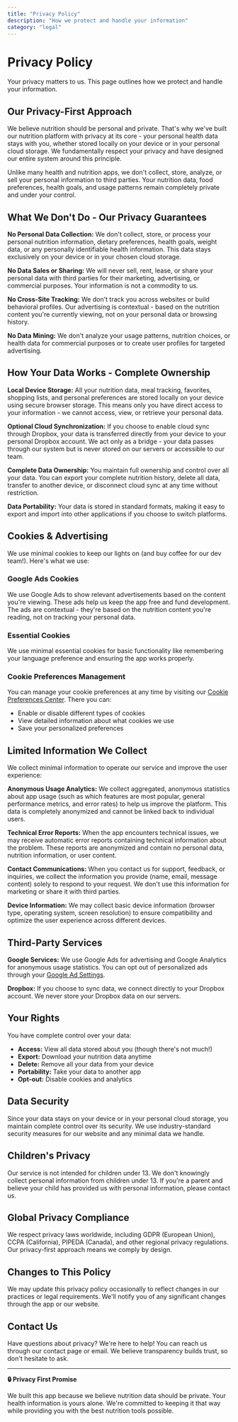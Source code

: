 ```yaml
---
title: "Privacy Policy"
description: "How we protect and handle your information"
category: "legal"
---
```


# Privacy Policy

Your privacy matters to us. This page outlines how we protect and handle your information.

## Our Privacy-First Approach

We believe nutrition should be personal and private. That's why we've built our nutrition platform with privacy at its core - your personal health data stays with you, whether stored locally on your device or in your personal cloud storage. We fundamentally respect your privacy and have designed our entire system around this principle.

Unlike many health and nutrition apps, we don't collect, store, analyze, or sell your personal information to third parties. Your nutrition data, food preferences, health goals, and usage patterns remain completely private and under your control.

## What We Don't Do - Our Privacy Guarantees

**No Personal Data Collection:** We don't collect, store, or process your personal nutrition information, dietary preferences, health goals, weight data, or any personally identifiable health information. This data stays exclusively on your device or in your chosen cloud storage.

**No Data Sales or Sharing:** We will never sell, rent, lease, or share your personal data with third parties for their marketing, advertising, or commercial purposes. Your information is not a commodity to us.

**No Cross-Site Tracking:** We don't track you across websites or build behavioral profiles. Our advertising is contextual - based on the nutrition content you're currently viewing, not on your personal data or browsing history.

**No Data Mining:** We don't analyze your usage patterns, nutrition choices, or health data for commercial purposes or to create user profiles for targeted advertising.

## How Your Data Works - Complete Ownership

**Local Device Storage:** All your nutrition data, meal tracking, favorites, shopping lists, and personal preferences are stored locally on your device using secure browser storage. This means only you have direct access to your information - we cannot access, view, or retrieve your personal data.

**Optional Cloud Synchronization:** If you choose to enable cloud sync through Dropbox, your data is transferred directly from your device to your personal Dropbox account. We act only as a bridge - your data passes through our system but is never stored on our servers or accessible to our team.

**Complete Data Ownership:** You maintain full ownership and control over all your data. You can export your complete nutrition history, delete all data, transfer to another device, or disconnect cloud sync at any time without restriction.

**Data Portability:** Your data is stored in standard formats, making it easy to export and import into other applications if you choose to switch platforms.

## Cookies & Advertising

We use minimal cookies to keep our lights on (and buy coffee for our dev team!). Here's what we use:

### Google Ads Cookies
We use Google Ads to show relevant advertisements based on the content you're viewing. These ads help us keep the app free and fund development. The ads are contextual - they're based on the nutrition content you're reading, not on tracking your personal data.

### Essential Cookies
We use minimal essential cookies for basic functionality like remembering your language preference and ensuring the app works properly.

### Cookie Preferences Management
You can manage your cookie preferences at any time by visiting our [Cookie Preferences Center](#cookie-preferences). There you can:
- Enable or disable different types of cookies
- View detailed information about what cookies we use
- Save your personalized preferences

## Limited Information We Collect

We collect minimal information to operate our service and improve the user experience:

**Anonymous Usage Analytics:** We collect aggregated, anonymous statistics about app usage (such as which features are most popular, general performance metrics, and error rates) to help us improve the platform. This data is completely anonymized and cannot be linked back to individual users.

**Technical Error Reports:** When the app encounters technical issues, we may receive automatic error reports containing technical information about the problem. These reports are anonymized and contain no personal data, nutrition information, or user content.

**Contact Communications:** When you contact us for support, feedback, or inquiries, we collect the information you provide (name, email, message content) solely to respond to your request. We don't use this information for marketing or share it with third parties.

**Device Information:** We may collect basic device information (browser type, operating system, screen resolution) to ensure compatibility and optimize the user experience across different devices.

## Third-Party Services

**Google Services:** We use Google Ads for advertising and Google Analytics for anonymous usage statistics. You can opt out of personalized ads through your [Google Ad Settings](https://myadcenter.google.com/home).

**Dropbox:** If you choose to sync data, we connect directly to your Dropbox account. We never store your Dropbox data on our servers.

## Your Rights

You have complete control over your data:

- **Access:** View all data stored about you (though there's not much!)
- **Export:** Download your nutrition data anytime
- **Delete:** Remove all your data from your device
- **Portability:** Take your data to another app
- **Opt-out:** Disable cookies and analytics

## Data Security

Since your data stays on your device or in your personal cloud storage, you maintain complete control over its security. We use industry-standard security measures for our website and any minimal data we handle.

## Children's Privacy

Our service is not intended for children under 13. We don't knowingly collect personal information from children under 13. If you're a parent and believe your child has provided us with personal information, please contact us.

## Global Privacy Compliance

We respect privacy laws worldwide, including GDPR (European Union), CCPA (California), PIPEDA (Canada), and other regional privacy regulations. Our privacy-first approach means we comply by design.

## Changes to This Policy

We may update this privacy policy occasionally to reflect changes in our practices or legal requirements. We'll notify you of any significant changes through the app or our website.

## Contact Us

Have questions about privacy? We're here to help! You can reach us through our contact page or email. We believe transparency builds trust, so don't hesitate to ask.

---

**🔒 Privacy First Promise**

We built this app because we believe nutrition data should be private. Your health information is yours alone. We're committed to keeping it that way while providing you with the best nutrition tools possible.